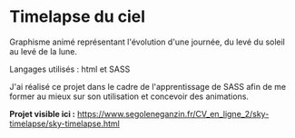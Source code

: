 <h1>Timelapse du ciel</h1>
<p>Graphisme animé représentant l'évolution d'une journée, du levé du soleil au levé de la lune.</p>
<p>Langages utilisés : html et SASS</p>
<p>J'ai réalisé ce projet dans le cadre de l'apprentissage de SASS afin de me former au mieux sur son utilisation et concevoir des animations.<br>

<b>Projet visible ici :</b> https://www.segoleneganzin.fr/CV_en_ligne_2/sky-timelapse/sky-timelapse.html </p>
